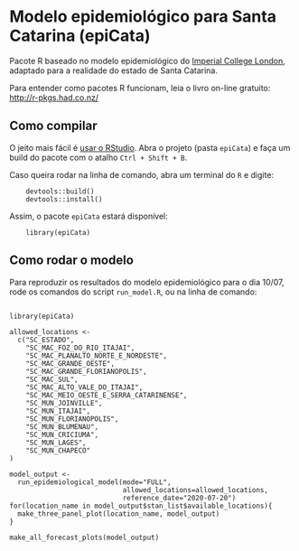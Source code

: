 # Modelo epidemiológico para Santa Catarina (epiCata)

Pacote R baseado no modelo epidemiológico do [Imperial College London](https://github.com/ImperialCollegeLondon/covid19model), adaptado para a realidade do estado de Santa Catarina.

Para entender como pacotes R funcionam, leia o livro on-line gratuito: http://r-pkgs.had.co.nz/


## Como compilar

O jeito mais fácil é [usar o RStudio](https://support.rstudio.com/hc/en-us/articles/200486508-Building-Testing-and-Distributing-Packages). Abra o projeto (pasta `epiCata`) e faça um build do pacote com o atalho `Ctrl + Shift + B`.

Caso queira rodar na linha de comando, abra um terminal do `R` e digite:

```
    devtools::build()
    devtools::install()
```

Assim, o pacote `epiCata` estará disponível:

```
    library(epiCata)
```

## Como rodar o modelo

Para reproduzir os resultados do modelo epidemiológico para o dia 10/07, rode os comandos do script `run_model.R`, ou na linha de comando:

```

library(epiCata)

allowed_locations <-
  c("SC_ESTADO",
    "SC_MAC_FOZ_DO_RIO_ITAJAI",
    "SC_MAC_PLANALTO_NORTE_E_NORDESTE",
    "SC_MAC_GRANDE_OESTE",
    "SC_MAC_GRANDE_FLORIANOPOLIS",
    "SC_MAC_SUL",
    "SC_MAC_ALTO_VALE_DO_ITAJAI",
    "SC_MAC_MEIO_OESTE_E_SERRA_CATARINENSE",
    "SC_MUN_JOINVILLE",
    "SC_MUN_ITAJAI",
    "SC_MUN_FLORIANOPOLIS",
    "SC_MUN_BLUMENAU",
    "SC_MUN_CRICIUMA",
    "SC_MUN_LAGES",
    "SC_MUN_CHAPECO"
)

model_output <-
  run_epidemiological_model(mode="FULL",
                            allowed_locations=allowed_locations,
                            reference_date="2020-07-20")
for(location_name in model_output$stan_list$available_locations){
  make_three_panel_plot(location_name, model_output)
}

make_all_forecast_plots(model_output)
```

